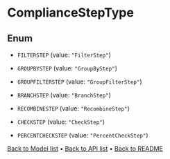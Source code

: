 

# ComplianceStepType

## Enum


* `FILTERSTEP` (value: `"FilterStep"`)

* `GROUPBYSTEP` (value: `"GroupByStep"`)

* `GROUPFILTERSTEP` (value: `"GroupFilterStep"`)

* `BRANCHSTEP` (value: `"BranchStep"`)

* `RECOMBINESTEP` (value: `"RecombineStep"`)

* `CHECKSTEP` (value: `"CheckStep"`)

* `PERCENTCHECKSTEP` (value: `"PercentCheckStep"`)



[Back to Model list](../README.md#documentation-for-models) &#8226; [Back to API list](../README.md#documentation-for-api-endpoints) &#8226; [Back to README](../README.md)


